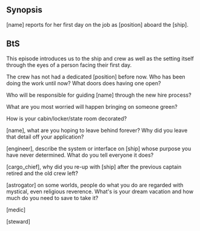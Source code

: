 ## Synopsis
[name] reports for her first day on the job as [position] aboard the [ship].
## BtS
This episode introduces us to the ship and crew as well as the setting itself through the eyes of a person facing their first day.

The crew has not had a dedicated [position] before now. Who has been doing the work until now? What doors does having one open?

Who will be responsible for guiding [name] through the new hire process?

What are you most worried will happen bringing on someone green?

How is your cabin/locker/state room decorated?

[name], what are you hoping to leave behind forever? Why did you leave that detail off your application?

[engineer], describe the system or interface on [ship] whose purpose you have never determined. What do you tell everyone it does?

[cargo_chief], why did you re-up with [ship] after the previous captain retired and the old crew left?

[astrogator] on some worlds, people do what you do are regarded with mystical, even religious reverence. What's is your dream vacation and how much do you need to save to take it?

[medic] 

[steward]

